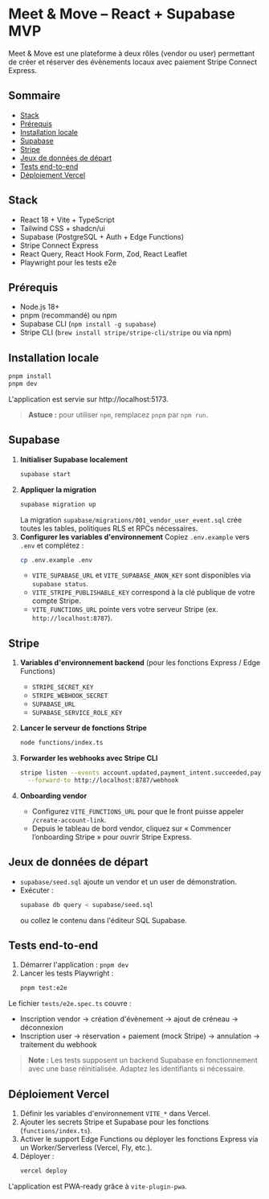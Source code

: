 # Meet & Move – React + Supabase MVP

Meet & Move est une plateforme à deux rôles (vendor ou user) permettant de créer et réserver des évènements locaux avec paiement Stripe Connect Express.

## Sommaire
- [Stack](#stack)
- [Prérequis](#prérequis)
- [Installation locale](#installation-locale)
- [Supabase](#supabase)
- [Stripe](#stripe)
- [Jeux de données de départ](#jeux-de-données-de-départ)
- [Tests end-to-end](#tests-end-to-end)
- [Déploiement Vercel](#déploiement-vercel)

## Stack
- React 18 + Vite + TypeScript
- Tailwind CSS + shadcn/ui
- Supabase (PostgreSQL + Auth + Edge Functions)
- Stripe Connect Express
- React Query, React Hook Form, Zod, React Leaflet
- Playwright pour les tests e2e

## Prérequis
- Node.js 18+
- pnpm (recommandé) ou npm
- Supabase CLI (`npm install -g supabase`)
- Stripe CLI (`brew install stripe/stripe-cli/stripe` ou via npm)

## Installation locale
```bash
pnpm install
pnpm dev
```
L'application est servie sur http://localhost:5173.

> **Astuce :** pour utiliser `npm`, remplacez `pnpm` par `npm run`.

## Supabase
1. **Initialiser Supabase localement**
   ```bash
   supabase start
   ```
2. **Appliquer la migration**
   ```bash
   supabase migration up
   ```
   La migration `supabase/migrations/001_vendor_user_event.sql` crée toutes les tables, politiques RLS et RPCs nécessaires.
3. **Configurer les variables d'environnement**
   Copiez `.env.example` vers `.env` et complétez :
   ```bash
   cp .env.example .env
   ```
   - `VITE_SUPABASE_URL` et `VITE_SUPABASE_ANON_KEY` sont disponibles via `supabase status`.
   - `VITE_STRIPE_PUBLISHABLE_KEY` correspond à la clé publique de votre compte Stripe.
   - `VITE_FUNCTIONS_URL` pointe vers votre serveur Stripe (ex. `http://localhost:8787`).

## Stripe
1. **Variables d'environnement backend** (pour les fonctions Express / Edge Functions)
   - `STRIPE_SECRET_KEY`
   - `STRIPE_WEBHOOK_SECRET`
   - `SUPABASE_URL`
   - `SUPABASE_SERVICE_ROLE_KEY`

2. **Lancer le serveur de fonctions Stripe**
   ```bash
   node functions/index.ts
   ```

3. **Forwarder les webhooks avec Stripe CLI**
   ```bash
   stripe listen --events account.updated,payment_intent.succeeded,payment_intent.payment_failed,charge.refunded \
     --forward-to http://localhost:8787/webhook
   ```

4. **Onboarding vendor**
   - Configurez `VITE_FUNCTIONS_URL` pour que le front puisse appeler `/create-account-link`.
   - Depuis le tableau de bord vendor, cliquez sur « Commencer l’onboarding Stripe » pour ouvrir Stripe Express.

## Jeux de données de départ
- `supabase/seed.sql` ajoute un vendor et un user de démonstration.
- Exécuter :
  ```bash
  supabase db query < supabase/seed.sql
  ```
  ou collez le contenu dans l'éditeur SQL Supabase.

## Tests end-to-end
1. Démarrer l'application : `pnpm dev`
2. Lancer les tests Playwright :
   ```bash
   pnpm test:e2e
   ```

Le fichier `tests/e2e.spec.ts` couvre :
- Inscription vendor → création d'évènement → ajout de créneau → déconnexion
- Inscription user → réservation + paiement (mock Stripe) → annulation → traitement du webhook

> **Note :** Les tests supposent un backend Supabase en fonctionnement avec une base réinitialisée. Adaptez les identifiants si nécessaire.

## Déploiement Vercel
1. Définir les variables d'environnement `VITE_*` dans Vercel.
2. Ajouter les secrets Stripe et Supabase pour les fonctions (`functions/index.ts`).
3. Activer le support Edge Functions ou déployer les fonctions Express via un Worker/Serverless (Vercel, Fly, etc.).
4. Déployer :
   ```bash
   vercel deploy
   ```

L'application est PWA-ready grâce à `vite-plugin-pwa`.
